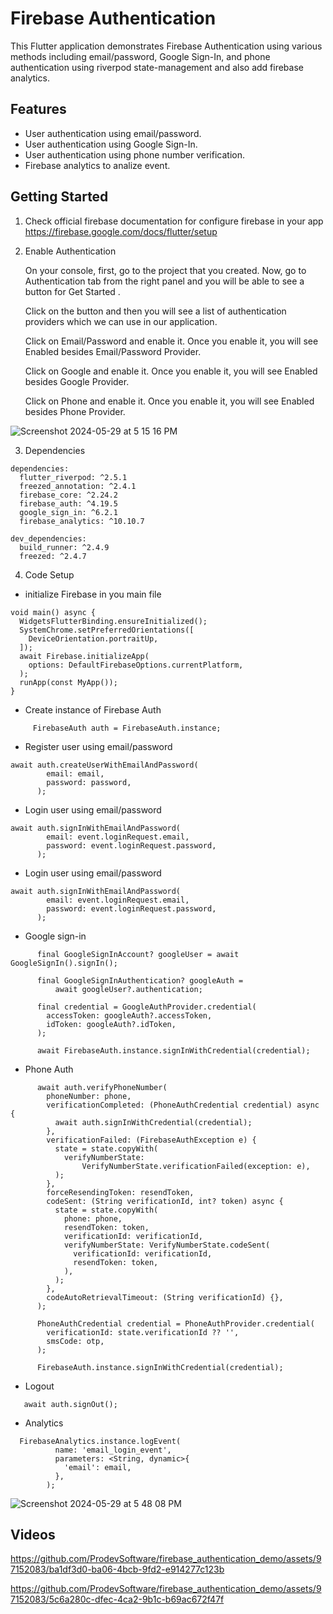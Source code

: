 # Firebase Authentication

This Flutter application demonstrates Firebase Authentication using various methods including email/password, Google Sign-In, and phone authentication using riverpod state-management and also add firebase analytics.

## Features

- User authentication using email/password.
- User authentication using Google Sign-In.
- User authentication using phone number verification.
- Firebase analytics to analize event.

## Getting Started

1) Check official firebase documentation for configure firebase in your app
https://firebase.google.com/docs/flutter/setup

2) Enable Authentication

    On your console, first, go to the project that you created. Now, go to Authentication tab from the right panel and you will be able to see a button for Get Started .
   
    Click on the button and then you will see a list of authentication providers which we can use in our application.
   
    Click on Email/Password and enable it. Once you enable it, you will see Enabled besides Email/Password Provider.

    Click on Google and enable it. Once you enable it, you will see Enabled besides Google Provider.
   
    Click on Phone and enable it. Once you enable it, you will see Enabled besides Phone Provider.
   
![Screenshot 2024-05-29 at 5 15 16 PM](https://github.com/ProdevSoftware/firebase_authentication_demo/assets/97152083/315675c0-f4ba-4a35-b64a-e7652900c07b)

3) Dependencies
```
dependencies:
  flutter_riverpod: ^2.5.1
  freezed_annotation: ^2.4.1
  firebase_core: ^2.24.2
  firebase_auth: ^4.19.5
  google_sign_in: ^6.2.1
  firebase_analytics: ^10.10.7

dev_dependencies:
  build_runner: ^2.4.9
  freezed: ^2.4.7
```

4) Code Setup

- initialize Firebase in you main file   
```
void main() async {
  WidgetsFlutterBinding.ensureInitialized();
  SystemChrome.setPreferredOrientations([
    DeviceOrientation.portraitUp,
  ]);
  await Firebase.initializeApp(
    options: DefaultFirebaseOptions.currentPlatform,
  );
  runApp(const MyApp());
}
```

- Create instance of Firebase Auth
```
     FirebaseAuth auth = FirebaseAuth.instance;
```

- Register user using email/password
```
await auth.createUserWithEmailAndPassword(
        email: email,
        password: password,
      );
```

- Login user using email/password
```
await auth.signInWithEmailAndPassword(
        email: event.loginRequest.email,
        password: event.loginRequest.password,
      );
```

- Login user using email/password
```
await auth.signInWithEmailAndPassword(
        email: event.loginRequest.email,
        password: event.loginRequest.password,
      );
```

- Google sign-in
```
      final GoogleSignInAccount? googleUser = await GoogleSignIn().signIn();

      final GoogleSignInAuthentication? googleAuth =
          await googleUser?.authentication;

      final credential = GoogleAuthProvider.credential(
        accessToken: googleAuth?.accessToken,
        idToken: googleAuth?.idToken,
      );

      await FirebaseAuth.instance.signInWithCredential(credential);
```

- Phone Auth
```
      await auth.verifyPhoneNumber(
        phoneNumber: phone,
        verificationCompleted: (PhoneAuthCredential credential) async {
          await auth.signInWithCredential(credential);
        },
        verificationFailed: (FirebaseAuthException e) {
          state = state.copyWith(
            verifyNumberState:
                VerifyNumberState.verificationFailed(exception: e),
          );
        },
        forceResendingToken: resendToken,
        codeSent: (String verificationId, int? token) async {
          state = state.copyWith(
            phone: phone,
            resendToken: token,
            verificationId: verificationId,
            verifyNumberState: VerifyNumberState.codeSent(
              verificationId: verificationId,
              resendToken: token,
            ),
          );
        },
        codeAutoRetrievalTimeout: (String verificationId) {},
      );

      PhoneAuthCredential credential = PhoneAuthProvider.credential(
        verificationId: state.verificationId ?? '',
        smsCode: otp,
      );

      FirebaseAuth.instance.signInWithCredential(credential);
```

- Logout
```
   await auth.signOut();
```

- Analytics
```
  FirebaseAnalytics.instance.logEvent(
          name: 'email_login_event',
          parameters: <String, dynamic>{
            'email': email,
          },
        );
```

![Screenshot 2024-05-29 at 5 48 08 PM](https://github.com/ProdevSoftware/firebase_authentication_demo/assets/97152083/3557fc46-3afa-493b-81fe-a2b71e929174)

## Videos



https://github.com/ProdevSoftware/firebase_authentication_demo/assets/97152083/ba1df3d0-ba06-4bcb-9fd2-e914277c123b



https://github.com/ProdevSoftware/firebase_authentication_demo/assets/97152083/5c6a280c-dfec-4ca2-9b1c-b69ac672f47f


